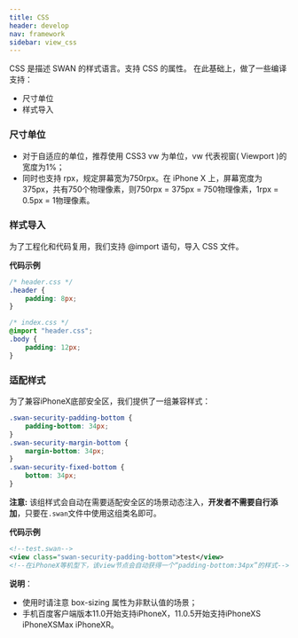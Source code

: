 ```yaml
---
title: CSS
header: develop
nav: framework
sidebar: view_css
---
```


CSS 是描述 SWAN 的样式语言。支持 CSS 的属性。
在此基础上，做了一些编译支持：
- 尺寸单位
- 样式导入

### 尺寸单位
- 对于自适应的单位，推荐使用 CSS3 vw 为单位，vw 代表视窗( Viewport )的宽度为1%；
- 同时也支持 rpx，规定屏幕宽为750rpx。在 iPhone X 上，屏幕宽度为375px，共有750个物理像素，则750rpx = 375px = 750物理像素，1rpx = 0.5px = 1物理像素。

### 样式导入
为了工程化和代码复用，我们支持 @import 语句，导入 CSS 文件。

**代码示例**

```css
/* header.css */
.header {
    padding: 8px;
}
```

```css
/* index.css */
@import "header.css";
.body {
    padding: 12px;
}
```

### 适配样式
为了兼容iPhoneX底部安全区，我们提供了一组兼容样式：

```css
.swan-security-padding-bottom {
    padding-bottom: 34px;
}
.swan-security-margin-bottom {
    margin-bottom: 34px;
}
.swan-security-fixed-bottom {
    bottom: 34px;
}
```

**注意:** 该组样式会自动在需要适配安全区的场景动态注入，**开发者不需要自行添加**，只要在`.swan`文件中使用这组类名即可。

**代码示例**

```xml
<!--test.swan-->
<view class="swan-security-padding-bottom">test</view>
<!--在iPhoneX等机型下，该view节点会自动获得一个“padding-bottom:34px”的样式-->
```

**说明**：
* 使用时请注意 box-sizing 属性为非默认值的场景；
* 手机百度客户端版本11.0开始支持iPhoneX，11.0.5开始支持iPhoneXS iPhoneXSMax iPhoneXR。